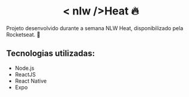 <h1 align="center">
< nlw />Heat 🔥
</h1>

Projeto desenvolvido durante a semana NLW Heat, disponibilizado pela Rocketseat. 🚀

## Tecnologias utilizadas:

- Node.js
- ReactJS
- React Native
- Expo

